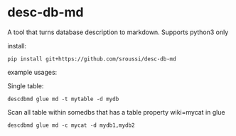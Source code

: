 # desc-db-md

A tool that turns database description to markdown. Supports python3 only

install:
```
pip install git+https://github.com/sroussi/desc-db-md
```

example usages:

Single table:

```
descdbmd glue md -t mytable -d mydb
```

Scan all table within somedbs that has a table property wiki=mycat in glue
```
descdbmd glue md -c mycat -d mydb1,mydb2
```
